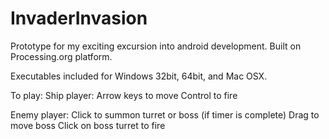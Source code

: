 InvaderInvasion
===============

Prototype for my exciting excursion into android development. Built on Processing.org platform.

Executables included for Windows 32bit, 64bit, and Mac OSX.

To play:
Ship player:
   Arrow keys to move
   Control to fire

Enemy player:
   Click to summon turret or boss (if timer is complete)
   Drag to move boss
   Click on boss turret to fire